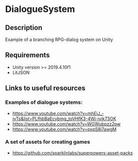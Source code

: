 # DialogueSystem

## Description
Example of a branching RPG-dialog system on Unity

## Requirements
 - Unity version >= 2019.4.10f1
 - LitJSON

## Links to useful resources

### Examples of dialogue systems:
- https://www.youtube.com/watch?v=mhEiJ_-jyTs&list=PLfhbBaEcybmg_toVHfK3-4Wj-ivik73OK
- https://www.youtube.com/watch?v=WGWubpzz2pw
- https://www.youtube.com/watch?v=pxpS8i7awgM

### A set of assets for creating games
- https://github.com/sparklinlabs/superpowers-asset-packs
